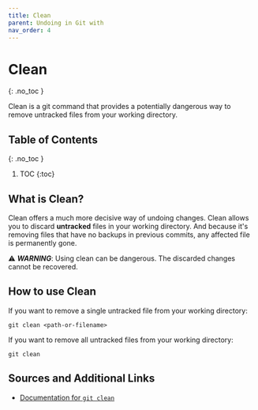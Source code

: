 ```yaml
---
title: Clean
parent: Undoing in Git with
nav_order: 4
---
```



<!-- prettier-ignore-start -->
# Clean
{: .no_toc }

Clean is a git command that provides a potentially dangerous way to remove untracked files from your working directory.

## Table of Contents
{: .no_toc }

1. TOC
{:toc}

<!-- prettier-ignore-end -->


## What is Clean?
Clean offers a much more decisive way of undoing changes. Clean allows you to discard **untracked** files in your working directory. And because it's removing files that have no backups in previous commits, any affected file is permanently gone.

⚠️ ***WARNING***: Using clean can be dangerous. The discarded changes cannot be recovered.



## How to use Clean
If you want to remove a single untracked file from your working directory:
```
git clean <path-or-filename>
```


If you want to remove all untracked files from your working directory:
```
git clean
```

## Sources and Additional Links
- [Documentation for ```git clean```](https://git-scm.com/docs/git-clean)